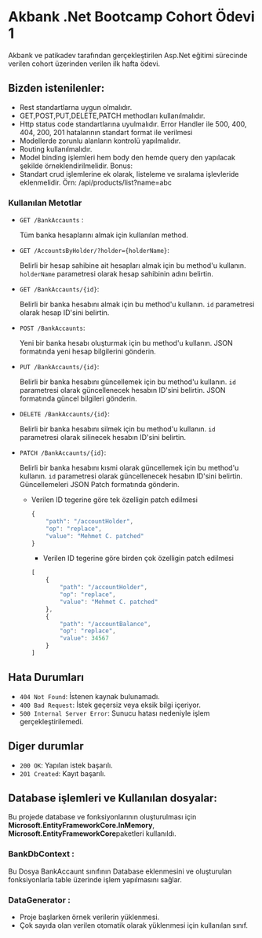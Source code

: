 # Akbank .Net Bootcamp Cohort Ödevi 1

Akbank ve patikadev tarafından gerçekleştirilen Asp.Net eğitimi sürecinde verilen cohort üzerinden verilen ilk hafta ödevi. 

## Bizden istenilenler:
 -  Rest standartlarna uygun olmalıdır. 
 -  GET,POST,PUT,DELETE,PATCH methodları kullanılmalıdır. 
 -  Http status code standartlarına uyulmalıdır. Error Handler ile 500, 400, 404, 200, 201 hatalarının standart format ile verilmesi 
 -  Modellerde zorunlu alanların kontrolü yapılmalıdır. 
 -  Routing kullanılmalıdır. 
 -  Model binding işlemleri hem body den hemde query den yapılacak şekilde örneklendirilmelidir. Bonus: 
 -  Standart crud işlemlerine ek olarak, listeleme ve sıralama işlevleride eklenmelidir. Örn: /api/products/list?name=abc 

### Kullanılan Metotlar

- `GET /BankAccaunts` :

  Tüm banka hesaplarını almak için kullanılan method.
  
- `GET /AccountsByHolder/?holder={holderName}`:

  Belirli bir hesap sahibine ait hesapları almak için bu method'u kullanın. `holderName` parametresi olarak hesap sahibinin adını belirtin.

- `GET /BankAccaunts/{id}`:

  Belirli bir banka hesabını almak için bu method'u kullanın. `id` parametresi olarak hesap ID'sini belirtin.

- `POST /BankAccaunts`:

  Yeni bir banka hesabı oluşturmak için bu method'u kullanın. JSON formatında yeni hesap bilgilerini gönderin.

- `PUT /BankAccaunts/{id}`:

  Belirli bir banka hesabını güncellemek için bu method'u kullanın. `id` parametresi olarak güncellenecek hesabın ID'sini belirtin. JSON formatında güncel bilgileri gönderin.

- `DELETE /BankAccaunts/{id}`:

  Belirli bir banka hesabını silmek için bu method'u kullanın. `id` parametresi olarak silinecek hesabın ID'sini belirtin.

- `PATCH /BankAccaunts/{id}`:

  Belirli bir banka hesabını kısmi olarak güncellemek için bu method'u kullanın. `id` parametresi olarak güncellenecek hesabın ID'sini belirtin. Güncellemeleri JSON Patch formatında gönderin. 
  - Verilen ID tegerine göre tek özelligin patch edilmesi
    ```javascript
    {
        "path": "/accountHolder",
        "op": "replace",
        "value": "Mehmet C. patched"
    }
    ```
    - Verilen ID tegerine göre birden çok özelligin patch edilmesi
    ```javascript
    [
        {
            "path": "/accountHolder",
            "op": "replace",
            "value": "Mehmet C. patched"
        },
        {
            "path": "/accountBalance",
            "op": "replace",
            "value": 34567
        }
    ]
    ```

## Hata Durumları

- `404 Not Found`: İstenen kaynak bulunamadı.
- `400 Bad Request`: İstek geçersiz veya eksik bilgi içeriyor.
- `500 Internal Server Error`: Sunucu hatası nedeniyle işlem gerçekleştirilemedi.

## Diger durumlar
- `200 OK`: Yapılan istek başarılı.
- `201 Created`: Kayıt başarılı.

## Database işlemleri ve Kullanılan dosyalar:
Bu projede database ve fonksiyonlarının oluşturulması için **Microsoft.EntityFrameworkCore.InMemory**, **Microsoft.EntityFrameworkCore**paketleri  kullanıldı.  

### BankDbContext :
Bu Dosya BankAccaunt sınıfının Database eklenmesini ve oluşturulan fonksiyonlarla table üzerinde işlem yapılmasını sağlar.

### DataGenerator :
-   Proje başlarken örnek verilerin yüklenmesi.
-   Çok sayıda olan verilen otomatik olarak yüklenmesi için kullanılan sınıf.



